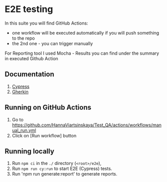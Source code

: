 # E2E testing
In this suite you will find GitHub Actions:
- one workflow will be executed automatically if you will push something to the repo
- the 2nd one - you can trigger manually

For Reporting tool I used Mocha - Results you can find under the summary in executed Github Action

## Documentation

1. [Cypress](https://docs.cypress.io/api/table-of-contents)
2. [Gherkin](https://cucumber.io/docs/gherkin/reference)

## Running on GitHub Actions
1. Go to https://github.com/HannaViartsinskaya/Test_QA/actions/workflows/manual_run.yml
2. Click on [Run workflow] button

## Running locally

1. Run `npm ci` in the `./` directory (`<root>/e2e`),
2. Run `npm run cy:run` to start E2E (Cypress) tests.
3. Run 'npm run generate:report' to generate reports.
